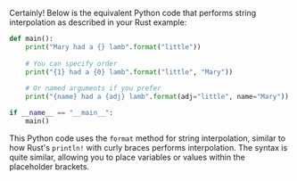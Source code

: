  Certainly! Below is the equivalent Python code that performs string interpolation as described in your Rust example:

```python
def main():
    print("Mary had a {} lamb".format("little"))
    
    # You can specify order
    print("{1} had a {0} lamb".format("little", "Mary"))
    
    # Or named arguments if you prefer
    print("{name} had a {adj} lamb".format(adj="little", name="Mary"))

if __name__ == "__main__":
    main()
```

This Python code uses the `format` method for string interpolation, similar to how Rust's `println!` with curly braces performs interpolation. The syntax is quite similar, allowing you to place variables or values within the placeholder brackets.
